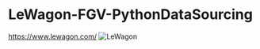 # LeWagon-FGV-PythonDataSourcing

https://www.lewagon.com/
<img src="https://uikit.lewagon.com/assets/le-wagon-0e68fc00a50ff351516ca01212d2dd940b4b2b89f3dd1ddaa1c83b307cd829eb.png" alt="LeWagon">

